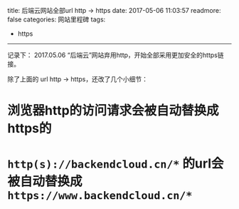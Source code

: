 title: 后端云网站全部url http -> https
date: 2017-05-06 11:03:57
readmore: false
categories: 网站里程碑
tags:
- https
---

记录下：
2017.05.06 “后端云”网站弃用http，开始全部采用更加安全的https链接。

除了上面的 url http -> https，还改了几个小细节：

# 浏览器http的访问请求会被自动替换成https的

# `http(s)://backendcloud.cn/*` 的url会被自动替换成 `https://www.backendcloud.cn/*`

# 